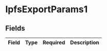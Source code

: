 # IpfsExportParams1


## Fields

| Field       | Type        | Required    | Description |
| ----------- | ----------- | ----------- | ----------- |